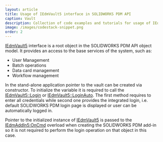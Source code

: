 ```yaml
---
layout: article
title: Usage of IEdmVault5 interface in SOLIDWORKS PDM API
caption: Vault
description: Collection of code examples and tutorials for usage of IEdmVault5 interface in SOLIDWORKS PDM API
image: /images/codestack-snippet.png
order: 2
---
```

[IEdmVault5](http://help.solidworks.com/2018/english/api/epdmapi/epdm.interop.epdm~epdm.interop.epdm.iedmvault5.html) interface is a root object in the SOLIDWORKS PDM API object model. It provides an access to the base services of the system, such as:

* User Management
* Batch operations
* Data card management
* Workflow management

In the stand-alone application pointer to the vault can be created via constructor. To initialize the variable it is required to call the [IEdmVault5::Login](http://help.solidworks.com/2018/english/api/epdmapi/EPDM.Interop.epdm~EPDM.Interop.epdm.IEdmVault5~Login.html) or [IEdmVault5::LoginAuto](http://help.solidworks.com/2018/english/api/epdmapi/EPDM.Interop.epdm~EPDM.Interop.epdm.IEdmVault5~LoginAuto.html). The first method requires to enter all credentials while second one provides the integrated login, i.e. default SOLIDWORKS PDM login page is displayed or user can be automatically logged in.

Pointer to the initialized instance of [IEdmVault5](http://help.solidworks.com/2018/english/api/epdmapi/epdm.interop.epdm~epdm.interop.epdm.iedmvault5.html) is passed to the [IEdmAddIn5:OnCmd](http://help.solidworks.com/2018/english/api/epdmapi/epdm.interop.epdm~epdm.interop.epdm.iedmaddin5~oncmd.html) overload when creating the SOLIDWORKS PDM add-in so it is not required to perform the login operation on that object in this case.